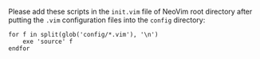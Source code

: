 Please add these scripts in the `init.vim` file of NeoVim root directory after putting the `.vim` configuration files into the `config` directory:
```vim
for f in split(glob('config/*.vim'), '\n')
    exe 'source' f
endfor
```